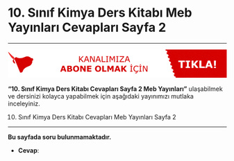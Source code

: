 # 10. Sınıf Kimya Ders Kitabı Meb Yayınları Cevapları Sayfa 2

---
[![Image 1](./image_1.gif)](https://www.youtube.com/channel/UC8-i2KWh-Q4t0SA3mWGUi1Q?sub_confirmation=1)

**“10. Sınıf Kimya Ders Kitabı Cevapları Sayfa 2 Meb Yayınları”** ulaşabilmek ve dersinizi kolayca yapabilmek için aşağıdaki yayınımızı mutlaka inceleyiniz.

10. Sınıf Kimya Ders Kitabı Cevapları Meb Yayınları Sayfa 2
-----------------------------------------------------------

**Bu sayfada soru bulunmamaktadır.**

-   **Cevap**: